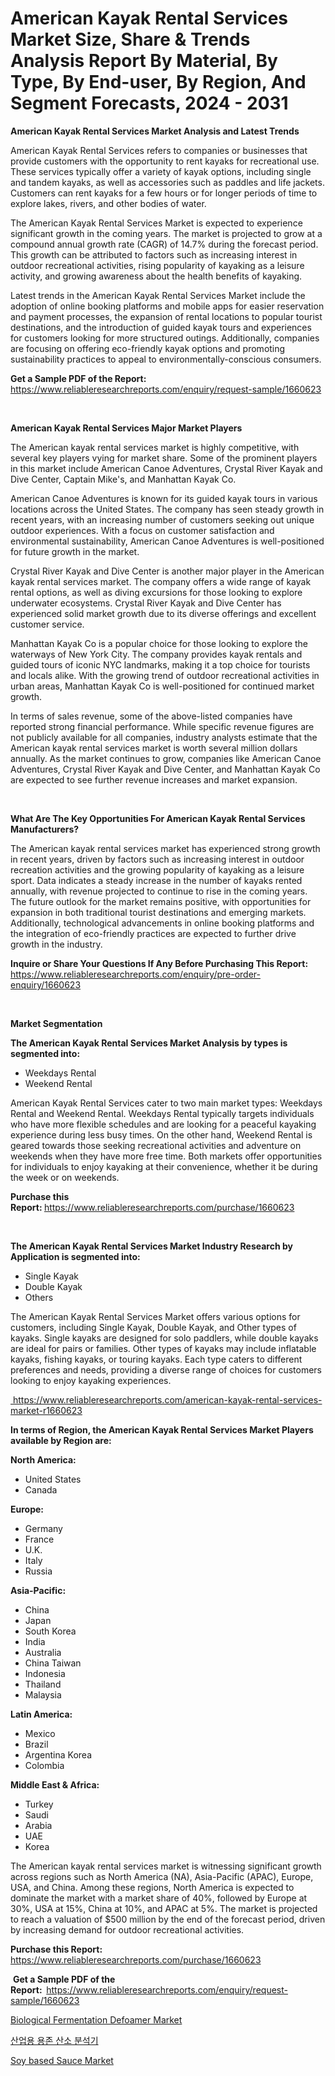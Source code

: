 <p><h1>American Kayak Rental Services Market Size, Share & Trends Analysis Report By Material, By Type, By End-user, By Region, And Segment Forecasts, 2024 - 2031</h1></p><p><strong>American Kayak Rental Services Market Analysis and Latest Trends</strong></p>
<p><p>American Kayak Rental Services refers to companies or businesses that provide customers with the opportunity to rent kayaks for recreational use. These services typically offer a variety of kayak options, including single and tandem kayaks, as well as accessories such as paddles and life jackets. Customers can rent kayaks for a few hours or for longer periods of time to explore lakes, rivers, and other bodies of water.</p><p>The American Kayak Rental Services Market is expected to experience significant growth in the coming years. The market is projected to grow at a compound annual growth rate (CAGR) of 14.7% during the forecast period. This growth can be attributed to factors such as increasing interest in outdoor recreational activities, rising popularity of kayaking as a leisure activity, and growing awareness about the health benefits of kayaking.</p><p>Latest trends in the American Kayak Rental Services Market include the adoption of online booking platforms and mobile apps for easier reservation and payment processes, the expansion of rental locations to popular tourist destinations, and the introduction of guided kayak tours and experiences for customers looking for more structured outings. Additionally, companies are focusing on offering eco-friendly kayak options and promoting sustainability practices to appeal to environmentally-conscious consumers.</p></p>
<p><strong>Get a Sample PDF of the Report:&nbsp;</strong> <a href="https://www.reliableresearchreports.com/enquiry/request-sample/1660623">https://www.reliableresearchreports.com/enquiry/request-sample/1660623</a></p>
<p>&nbsp;</p>
<p><strong>American Kayak Rental Services Major Market Players</strong></p>
<p><p>The American kayak rental services market is highly competitive, with several key players vying for market share. Some of the prominent players in this market include American Canoe Adventures, Crystal River Kayak and Dive Center, Captain Mike's, and Manhattan Kayak Co.</p><p>American Canoe Adventures is known for its guided kayak tours in various locations across the United States. The company has seen steady growth in recent years, with an increasing number of customers seeking out unique outdoor experiences. With a focus on customer satisfaction and environmental sustainability, American Canoe Adventures is well-positioned for future growth in the market.</p><p>Crystal River Kayak and Dive Center is another major player in the American kayak rental services market. The company offers a wide range of kayak rental options, as well as diving excursions for those looking to explore underwater ecosystems. Crystal River Kayak and Dive Center has experienced solid market growth due to its diverse offerings and excellent customer service.</p><p>Manhattan Kayak Co is a popular choice for those looking to explore the waterways of New York City. The company provides kayak rentals and guided tours of iconic NYC landmarks, making it a top choice for tourists and locals alike. With the growing trend of outdoor recreational activities in urban areas, Manhattan Kayak Co is well-positioned for continued market growth.</p><p>In terms of sales revenue, some of the above-listed companies have reported strong financial performance. While specific revenue figures are not publicly available for all companies, industry analysts estimate that the American kayak rental services market is worth several million dollars annually. As the market continues to grow, companies like American Canoe Adventures, Crystal River Kayak and Dive Center, and Manhattan Kayak Co are expected to see further revenue increases and market expansion.</p></p>
<p>&nbsp;</p>
<p><strong>What Are The Key Opportunities For American Kayak Rental Services Manufacturers?</strong></p>
<p><p>The American kayak rental services market has experienced strong growth in recent years, driven by factors such as increasing interest in outdoor recreation activities and the growing popularity of kayaking as a leisure sport. Data indicates a steady increase in the number of kayaks rented annually, with revenue projected to continue to rise in the coming years. The future outlook for the market remains positive, with opportunities for expansion in both traditional tourist destinations and emerging markets. Additionally, technological advancements in online booking platforms and the integration of eco-friendly practices are expected to further drive growth in the industry.</p></p>
<p><strong>Inquire or Share Your Questions If Any Before Purchasing This Report:</strong> <a href="https://www.reliableresearchreports.com/enquiry/pre-order-enquiry/1660623">https://www.reliableresearchreports.com/enquiry/pre-order-enquiry/1660623</a></p>
<p>&nbsp;</p>
<p><strong>Market Segmentation</strong></p>
<p><strong>The American Kayak Rental Services Market Analysis by types is segmented into:</strong></p>
<p><ul><li>Weekdays Rental</li><li>Weekend Rental</li></ul></p>
<p><p>American Kayak Rental Services cater to two main market types: Weekdays Rental and Weekend Rental. Weekdays Rental typically targets individuals who have more flexible schedules and are looking for a peaceful kayaking experience during less busy times. On the other hand, Weekend Rental is geared towards those seeking recreational activities and adventure on weekends when they have more free time. Both markets offer opportunities for individuals to enjoy kayaking at their convenience, whether it be during the week or on weekends.</p></p>
<p><strong>Purchase this Report:&nbsp;</strong><a href="https://www.reliableresearchreports.com/purchase/1660623">https://www.reliableresearchreports.com/purchase/1660623</a></p>
<p>&nbsp;</p>
<p><strong>The American Kayak Rental Services Market Industry Research by Application is segmented into:</strong></p>
<p><ul><li>Single Kayak</li><li>Double Kayak</li><li>Others</li></ul></p>
<p><p>The American Kayak Rental Services Market offers various options for customers, including Single Kayak, Double Kayak, and Other types of kayaks. Single kayaks are designed for solo paddlers, while double kayaks are ideal for pairs or families. Other types of kayaks may include inflatable kayaks, fishing kayaks, or touring kayaks. Each type caters to different preferences and needs, providing a diverse range of choices for customers looking to enjoy kayaking experiences.</p></p>
<p><a href="https://www.reliableresearchreports.com/american-kayak-rental-services-market-r1660623">&nbsp;https://www.reliableresearchreports.com/american-kayak-rental-services-market-r1660623</a></p>
<p><strong>In terms of Region, the American Kayak Rental Services Market Players available by Region are:</strong></p>
<p>
    <p> <strong> North America: </strong>
        <ul>
            <li>United States</li>
            <li>Canada</li>
        </ul>
        </p> 
    <p> <strong> Europe: </strong>
        <ul>
            <li>Germany</li>
            <li>France</li>
            <li>U.K.</li>
            <li>Italy</li>
            <li>Russia</li>
        </ul>
        </p> 
    <p> <strong> Asia-Pacific: </strong>
        <ul>
            <li>China</li>
            <li>Japan</li>
            <li>South Korea</li>
            <li>India</li>
            <li>Australia</li>
            <li>China Taiwan</li>
            <li>Indonesia</li>
            <li>Thailand</li>
            <li>Malaysia</li>
        </ul>
        </p> 
    <p> <strong> Latin America: </strong>
        <ul>
            <li>Mexico</li>
            <li>Brazil</li>
            <li>Argentina Korea</li>
            <li>Colombia</li>
        </ul>
        </p> 
    <p> <strong> Middle East & Africa: </strong>
        <ul>
            <li>Turkey</li>
            <li>Saudi</li>
            <li>Arabia</li>
            <li>UAE</li>
            <li>Korea</li>
        </ul>
    </p>
    </p>
<p><p>The American kayak rental services market is witnessing significant growth across regions such as North America (NA), Asia-Pacific (APAC), Europe, USA, and China. Among these regions, North America is expected to dominate the market with a market share of 40%, followed by Europe at 30%, USA at 15%, China at 10%, and APAC at 5%. The market is projected to reach a valuation of $500 million by the end of the forecast period, driven by increasing demand for outdoor recreational activities.</p></p>
<p><strong>Purchase this Report: </strong><a href="https://www.reliableresearchreports.com/purchase/1660623">https://www.reliableresearchreports.com/purchase/1660623</a></p>
<p>&nbsp;<strong>Get a Sample PDF of the Report:&nbsp;&nbsp;</strong><a href="https://www.reliableresearchreports.com/enquiry/request-sample/1660623">https://www.reliableresearchreports.com/enquiry/request-sample/1660623</a></p>
<p><strong></strong></p>
<p><p><a href="https://github.com/julyju69/Market-Research-Report-List-3/blob/main/biological-fermentation-defoamer-market.md">Biological Fermentation Defoamer Market</a></p><p><a href="https://medium.com/@matthiasdkins856/2024%EB%85%84%EB%B6%80%ED%84%B0-2031%EB%85%84%EA%B9%8C%EC%A7%80-%EC%82%B0%EC%97%85%EC%9A%A9-%EC%9A%A9%EC%A1%B4%EC%82%B0%EC%86%8C-%EB%B6%84%EC%84%9D%EA%B8%B0-%EC%8B%9C%EC%9E%A5-%EC%84%B1%EC%9E%A5-%EC%A0%84%EB%A7%9D-%EB%B0%8F-%EC%8B%9C%EC%9E%A5-%ED%8A%B8%EB%A0%8C%EB%93%9C-%EB%B6%84%EC%84%9D%EC%97%90-%EB%94%B0%EB%A5%B8-%EC%9D%91%EC%9A%A9-%EC%A7%80%EC%97%AD-%EB%B0%8F-%EC%88%98%EC%9D%B5%EB%A5%A0%EC%97%90%EC%84%9C-cagr%EB%A1%9C-%EC%98%88%EC%83%81%EB%90%A9%EB%8B%88%EB%8B%A4-e07361607360">산업용 용존 산소 분석기</a></p><p><a href="https://issuu.com/reportprime-2/docs/soy-based-sauce-market-size-2030.pptx">Soy based Sauce Market</a></p></p>